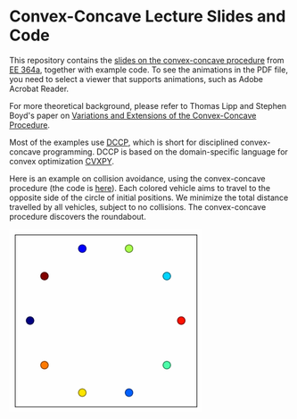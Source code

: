 # Convex-Concave Lecture Slides and Code

This repository contains the [slides on the convex-concave procedure](https://github.com/cvxgrp/cvx_ccv_slides/blob/main/cvxccv.pdf) from [EE 364a](https://web.stanford.edu/class/ee364a/),
together with example code.
To see the animations in the PDF file, you need to select a viewer that supports animations, such as Adobe Acrobat Reader.

For more theoretical background, please refer to Thomas Lipp and Stephen Boyd's paper
on [Variations and Extensions of the Convex-Concave Procedure](https://web.stanford.edu/~boyd/papers/cvx_ccv.html).

Most of the examples use [DCCP](https://web.stanford.edu/~boyd/papers/dccp.html),
which is short for disciplined convex-concave programming. DCCP is based on the domain-specific language
for convex optimization [CVXPY](https://www.cvxpy.org).

Here is an example on collision avoidance, using the convex-concave procedure (the code is [here](code/collision_avoidance.py)). Each colored vehicle aims
to travel to the opposite side of the circle of initial positions.
We minimize the total distance travelled by all vehicles, subject to
no collisions.  The convex-concave procedure discovers the roundabout.

![Collision Avoidance](img/collision_avoidance.gif)
